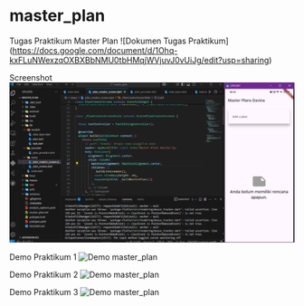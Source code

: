 # master_plan

Tugas Praktikum Master Plan
![Dokumen Tugas Praktikum] (https://docs.google.com/document/d/1Ohq-kxFLuNWexzqOXBXBbNMU0tbHMqjWVjuvJ0vUiJg/edit?usp=sharing)

Screenshot
![Screenshot master_plan](assets/01.png)

Demo Praktikum 1
![Demo master_plan](assets/praktikum-1.gif)

Demo Praktikum 2
![Demo master_plan](assets/praktikum-2.gif)

Demo Praktikum 3
![Demo master_plan](assets/praktikum-3.gif)